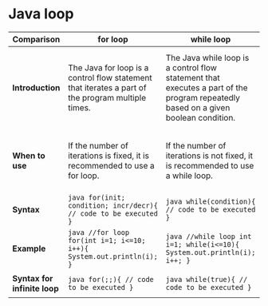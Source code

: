 # Java loop
| Comparison       | for loop                                                               | while loop                                                                | do-while loop                                                                     |
|------------------|------------------------------------------------------------------------|---------------------------------------------------------------------------|------------------------------------------------------------------------------------|
| **Introduction** | The Java for loop is a control flow statement that iterates a part of the program multiple times. | The Java while loop is a control flow statement that executes a part of the program repeatedly based on a given boolean condition. | The Java do-while loop is a control flow statement that executes a part of the program at least once, and further execution depends on a given boolean condition. |
| **When to use**  | If the number of iterations is fixed, it is recommended to use a for loop. | If the number of iterations is not fixed, it is recommended to use a while loop. | If the number of iterations is not fixed, and you must execute the loop at least once, it is recommended to use a do-while loop. |
| **Syntax**        | ```java for(init; condition; incr/decr){ // code to be executed }```  | ```java while(condition){ // code to be executed }```                  | ```java do{ // code to be executed } while(condition);```                        |
| **Example**      | ```java //for loop for(int i=1; i<=10; i++){ System.out.println(i); }``` | ```java //while loop int i=1; while(i<=10){ System.out.println(i); i++; }``` | ```java //do-while loop int i=1; do{ System.out.println(i); i++; } while(i<=10);```  |
| **Syntax for infinite loop** | ```java for(;;){ // code to be executed }``` | ```java while(true){ // code to be executed }``` | ```java do{ // code to be executed } while(true);``` |


